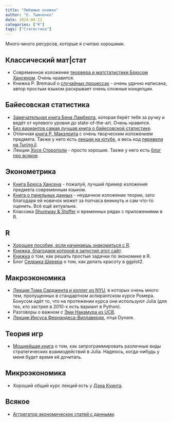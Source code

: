 ```yaml
---
title: "Любимые книжки"
author: "Е. Тымченко"
date: 2024-04-22
categories: ["R"]
tags: ["Статистика"]
---
```


Много-много ресурсов, которые я считаю хорошими.

## Классический мат|стат

* Современное изложение [теорвера и матстатистики Брюсом Хансеном](https://users.ssc.wisc.edu/~bhansen/probability/). Очень нравится.
* Книжка P. Bremaud о [случайных процессах](https://link.springer.com/book/10.1007/978-3-030-40183-2) - очень удачно написана, автор простым языком раскрывает очень сложные концепции.

## Байесовская статистика

* [Замечательная книга Бена Ламберта](https://www.amazon.com/Students-Guide-Bayesian-Statistics/dp/1473916364), которая берёт тебя за ручку и ведёт от нулевого уровня до state-of-the-art. Очень нравится.
* [Без вариантов самая лучшая книга о байесовской статистике](https://stat.columbia.edu/~gelman/book/).
* Отличная [книга Р. Макэлрита](https://xcelab.net/rm/) с очень творческим изложением предмета. Также у него есть [лекции на ютубе](https://www.youtube.com/@rmcelreath/playlists), а весь код [перевели на Turing.jl](https://statisticalrethinkingjulia.github.io/TuringModels.jl/).
* Лекции [Хосе Сторополи](https://storopoli.io/Bayesian-Julia/) - просто хорошие. Также у него есть [блог про всякое](https://storopoli.io/).

## Эконометрика

* [Книга Брюса Хансена](https://users.ssc.wisc.edu/~bhansen/econometrics/) - пожалуй, лучший пример изложения предмета современным языком.
* [Книга о панельных данных](https://onlinelibrary.wiley.com/doi/book/10.1002/9781119504641) - неудачное изложение теории, зато благодаря ей новичок может за полчаса вникнуть и сам что-то оценить. Всё ещё актуальна.
* Классика [Shumway & Stoffer](http://www.stat.ucla.edu/~frederic/415/S23/tsa4.pdf) о временных рядах с приложениями в R.

## R

* [Хорошее пособие, если начинаешь знакомиться с R](https://www.sciencedirect.com/book/9780128242711/data-science-analytics-and-machine-learning-with-r).
* [Книжка, благодаря которой я запустил этот сайт](https://bookdown.org/yihui/bookdown/).
* [Книжка](https://link.springer.com/book/10.1007/978-981-15-2035-8) о том, как решать простые задачки по экономике в R.
* Блог [Седрика Шерера](https://www.cedricscherer.com/top/dataviz/) о том, как делать красоту в ggplot2.

## Макроэкономика

* [Лекции Тома Сарджента и коллег из NYU](https://julia.quantecon.org/intro.html), в которых очень много тем, пропущенных в стандартном аспирантском курсе Ромера. Бонусом идёт то, что на протяжении курса они используют Julia (для тех, кто застрял в 2010-х есть вариант в Python).
* Разговоры о важном с [Эми Накамура из UCB](https://eml.berkeley.edu/~enakamura/teaching.html).
* [Лекции Иисуса Фернандеса-Виллаверде](https://www.sas.upenn.edu/~jesusfv/teaching.html), отца Dynare.

## Теория игр

* [Мощнейшая книга](https://algorithmsbook.com/) о том, как запрограммировать различные виды стратегических взаимодействий в Julia. Надеюсь, когда-нибудь у меня будет время её дочитать.

## Микроэкономика

* Хороший общий курс лекций есть у [Дэна Куинта](https://users.ssc.wisc.edu/~dquint/teaching.htm).

## Всякое 

* [Аггрегатор экономических статей с данными](https://ejd.econ.mathematik.uni-ulm.de/]).
